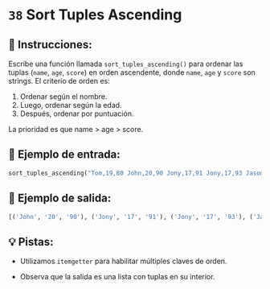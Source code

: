# `38` Sort Tuples Ascending

## 📝 Instrucciones:

Escribe una función llamada `sort_tuples_ascending()` para ordenar las tuplas (`name`, `age`, `score`) en orden ascendente, donde `name`, `age` y `score` son strings. El criterio de orden es:

1. Ordenar según el nombre.
2. Luego, ordenar según la edad.
3. Después, ordenar por puntuación.

La prioridad es que name > age > score.

## 📎 Ejemplo de entrada:

```py
sort_tuples_ascending("Tom,19,80 John,20,90 Jony,17,91 Jony,17,93 Jason,21,85")
```

## 📎 Ejemplo de salida:

```py
[('John', '20', '90'), ('Jony', '17', '91'), ('Jony', '17', '93'), ('Jason', '21', '85'), ('Tom', '19', '80')]
```

## 💡 Pistas:

+ Utilizamos `itemgetter` para habilitar múltiples claves de orden.

+ Observa que la salida es una lista con tuplas en su interior.
